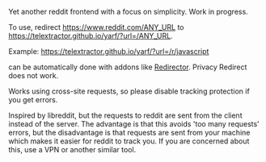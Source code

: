 Yet another reddit frontend with a focus on simplicity. Work in progress.

To use, redirect https://www.reddit.com/ANY_URL to https://telextractor.github.io/yarf/?url=/ANY_URL.

Example: https://telextractor.github.io/yarf/?url=/r/javascript

can be automatically done with addons like [Redirector](https://github.com/einaregilsson/Redirector). Privacy Redirect does not work.

Works using cross-site requests, so please disable tracking protection if you get errors.

Inspired by libreddit, but the requests to reddit are sent from the client instead of the server. The advantage is that this avoids 'too many requests' errors, but the disadvantage is that requests are sent from your machine which makes it easier for reddit to track you. If you are concerned about this, use a VPN or another similar tool.
